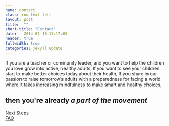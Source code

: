 ```yaml
---
name: contact
class: row text-left
layout: post
title:  ""
short-title: "Contact"
date:   2014-07-16 13:17:05
header: true
fullwidth: true
categories: jekyll update
---
```


<span class="hidden" data-changer="cta">
  If you are a teacher or community leader, and you want to help the children you love grow into active, healthy adults,
</span>

<span class="hidden" data-changer="cta">
  If you want to see your children start to make better choices today about their health,
</span>

<span class="hidden" data-changer="cta">
  If you share in our passion to raise tomorrow’s adults with a preparedness for facing a world where it takes increasing mindfulness to make smart and healthy choices,
</span>


<h2 id="cta-holder"></h2>

<h2 id="cta-response" class="hidden">then you're already <em>a part of the movement</em></h2>

<section class="col-sm-12 col-lg-4">
  <a href="/contact" class="btn btn-lg btn-default btn-block" role="button">
    Next Steps
  </a>
</section>

<section class="col-sm-12 col-lg-4">
  <a href="/faq" class="btn btn-lg btn-default btn-block" role="button">
    FAQ
  </a>
</section>
